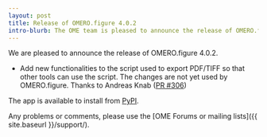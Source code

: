```yaml
---
layout: post
title: Release of OMERO.figure 4.0.2
intro-blurb: The OME team is pleased to announce the release of OMERO.figure 4.0.2
---
```


We are pleased to announce the release of OMERO.figure 4.0.2.

- Add new functionalities to the script used to export PDF/TIFF so that other tools can use the script. The changes are not yet used by OMERO.figure. Thanks to Andreas Knab ([PR #306](https://github.com/ome/omero-figure/pull/306))

The app is available to install from
[PyPI](https://pypi.python.org/pypi/omero-figure/).

Any problems or comments, please use the [OME Forums or mailing lists]({{ site.baseurl }}/support/).

